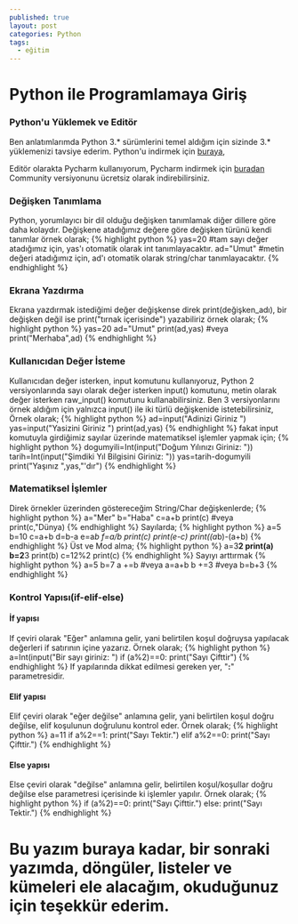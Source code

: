 ```yaml
---
published: true
layout: post
categories: Python
tags:
  - eğitim
---
```

# Python ile Programlamaya Giriş
### Python'u Yüklemek ve Editör
Ben anlatımlarımda Python 3.* sürümlerini temel aldığım için sizinde 3.* yüklemenizi tavsiye ederim.
Python'u indirmek için [buraya](https://www.python.org/downloads/ "Python İndirme Sayfası"),

Editör olarakta Pycharm kullanıyorum, Pycharm indirmek için [buradan](https://www.jetbrains.com/pycharm/download/#section=windows "Pycharm İndirme Sayfası") Community versiyonunu ücretsiz olarak indirebilirsiniz.
### Değişken Tanımlama
Python, yorumlayıcı bir dil olduğu değişken tanımlamak diğer dillere göre daha kolaydır. Değişkene atadığımız değere göre değişken türünü kendi tanımlar örnek olarak;
{% highlight python %}
yas=20 #tam sayı değer atadığımız için, yas'ı otomatik olarak int tanımlayacaktır.
ad="Umut" #metin değeri atadığımız için, ad'ı otomatik olarak string/char tanımlayacaktır.
{% endhighlight %}

### Ekrana Yazdırma
Ekrana yazdırmak istediğimi değer değişkense direk print(değişken_adı), bir değişken değil ise print("tırnak içerisinde") yazabiliriz örnek olarak;
{% highlight python %}
yas=20
ad="Umut"
print(ad,yas) #veya
print("Merhaba",ad)
{% endhighlight %}


### Kullanıcıdan Değer İsteme
Kullanıcıdan değer isterken, input komutunu kullanıyoruz, Python 2 versiyonlarında sayı olarak değer isterken input() komutunu, metin olarak değer isterken raw_input() komutunu kullanabilirsiniz. Ben 3 versiyonlarını örnek aldığım için yalnızca input() ile iki türlü değişkenide istetebilirsiniz, Örnek olarak;
{% highlight python %}
ad=input("Adinizi Giriniz ")
yas=input("Yasizini Giriniz ")
print(ad,yas)
{% endhighlight %}
fakat input komutuyla girdiğimiz sayılar üzerinde matematiksel işlemler yapmak için;
{% highlight python %}
dogumyili=Int(input("Doğum Yılınızı Giriniz: "))
tarih=Int(input("Şimdiki Yıl Bilgisini Giriniz: "))
yas=tarih-dogumyili
print("Yaşınız ",yas,"'dır")
{% endhighlight %}

### Matematiksel İşlemler
Direk örnekler üzerinden göstereceğim
String/Char değişkenlerde;
{% highlight python %}
a="Mer"
b="Haba"
c=a+b
print(c) #veya
print(c,"Dünya)
{% endhighlight %}
Sayılarda;
{% highlight python %}
a=5
b=10
c=a+b
d=b-a
e=a*b
f=a/b
print(c)
print(e-c)
print((a*b)-(a+b)
{% endhighlight %}
Üst ve Mod alma;
{% highlight python %}
a=3**2
print(a)
b=2**3
print(b)
c=12%2
print(c)
{% endhighlight %}
Sayıyı arttırmak
{% highlight python %}
a=5
b=7
a +=b #veya a=a+b
b +=3 #veya b=b+3
{% endhighlight %}

### Kontrol Yapısı(if-elif-else)
#### İf yapısı
If çeviri olarak "Eğer" anlamına gelir, yani belirtilen koşul doğruysa yapılacak değerleri if satırının içine yazarız. Örnek olarak;
{% highlight python %}
a=Int(input("Bir sayı giriniz: ")
if (a%2)==0:
	print("Sayı Çifttir")
{% endhighlight %}
If yapılarında dikkat edilmesi gereken yer, "**:**" parametresidir.
#### Elif yapısı
Elif çeviri olarak "eğer değilse" anlamına gelir, yani belirtilen koşul doğru değilse, elif koşulunun doğrulunu kontrol eder. Örnek olarak;
{% highlight python %}
a=11
if a%2==1:
	print("Sayı Tektir.")
elif a%2==0:
	print("Sayı Çifttir.")
{% endhighlight %}
#### Else yapısı
Else çeviri olarak "değilse" anlamına gelir, belirtilen koşul/koşullar doğru değilse else parametresi içerisinde ki işlemler yapılır. Örnek olarak;
{% highlight python %}
if (a%2)==0:
	print("Sayı Çifttir.")
else:
	print("Sayı Tektir.")
{% endhighlight %}

# Bu yazım buraya kadar, bir sonraki yazımda, döngüler, listeler ve kümeleri ele alacağım, okuduğunuz için teşekkür ederim.



